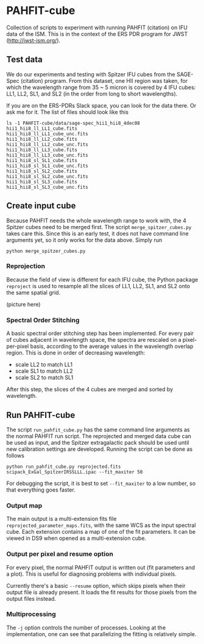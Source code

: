 # PAHFIT-cube

Collection of scripts to experiment with running PAHFIT (citation) on IFU data of the ISM. This
is in the context of the ERS PDR program for JWST (http://jwst-ism.org/).

## Test data

We do our experiments and testing with Spitzer IFU cubes from the SAGE-Spec (citation) program.
From this dataset, one HII region was taken, for which the wavelength range from 35 ~ 5 micron
is covered by 4 IFU cubes: LL1, LL2, SL1, and SL2 (in the order from long to short wavelengths).

If you are on the ERS-PDRs Slack space, you can look for the data there. Or ask me for it. The
list of files should look like this

    ls -1 PAHFIT-cube/data/sage-spec_hii1_hii8_4dec08
    hii1_hii8_ll_LL1_cube.fits
    hii1_hii8_ll_LL1_cube_unc.fits
    hii1_hii8_ll_LL2_cube.fits
    hii1_hii8_ll_LL2_cube_unc.fits
    hii1_hii8_ll_LL3_cube.fits
    hii1_hii8_ll_LL3_cube_unc.fits
    hii1_hii8_sl_SL1_cube.fits
    hii1_hii8_sl_SL1_cube_unc.fits
    hii1_hii8_sl_SL2_cube.fits
    hii1_hii8_sl_SL2_cube_unc.fits
    hii1_hii8_sl_SL3_cube.fits
    hii1_hii8_sl_SL3_cube_unc.fits

## Create input cube

Because PAHFIT needs the whole wavelength range to work with, the 4 Spitzer cubes need to be
merged first. The script `merge_spitzer_cubes.py` takes care this. Since this is an
early test, it does not have command line arguments yet, so it only works for the data above. Simply run

    python merge_spitzer_cubes.py

### Reprojection
Because the field of view is different for each IFU cube, the Python package `reproject` is used
to resample all the slices of LL1, LL2, SL1, and SL2 onto the same spatial grid.

(picture here)

### Spectral Order Stitching
A basic spectral order stitching step has been implemented. For every pair of cubes adjacent in
wavelength space, the spectra are rescaled on a pixel-per-pixel basis, according to the average
values in the wavelength overlap region. This is done in order of decreasing wavelength:
- scale LL2 to match LL1
- scale SL1 to match LL2
- scale SL2 to match SL1

After this step, the slices of the 4 cubes are merged and sorted by wavelength.

## Run PAHFIT-cube
The script `run_pahfit_cube.py` has the same command line arguments as the normal PAHFIT run
script. The reprojected and merged data cube can be used as input, and the Spitzer extragalactic
pack should be used until new calibration settings are developed. Running the script can be done
as follows

    python run_pahfit_cube.py reprojected.fits scipack_ExGal_SpitzerIRSSLLL.ipac --fit_maxiter 50

For debugging the script, it is best to set `--fit_maxiter` to a low number, so that everything
goes faster.

### Output map
The main output is a multi-extension fits file `reprojected_parameter_maps.fits`, with the same
WCS as the input spectral cube. Each extension contains a map of one of the fit parameters. It
can be viewed in DS9 when opened as a multi-extension cube.

### Output per pixel and resume option
For every pixel, the normal PAHFIT output is written out (fit parameters and a plot). This is
useful for diagnosing problems with individual pixels.

Currently there's a basic `--resume` option, which skips pixels when their output file is
already present. It loads the fit results for those pixels from the output files instead.

### Multiprocessing
The `-j` option controls the number of processes. Looking at the implementation, one can see
that parallelizing the fitting is relatively simple.
